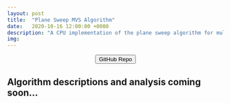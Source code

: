 ```yaml
---
layout: post
title:  "Plane Sweep MVS Algorithm"
date:   2020-10-16 12:00:00 +0000
description: "A CPU implementation of the plane sweep algorithm for multi-view stereo."
img:
---
```


<center><button onclick="https://github.com/nburgdorfer/plane_sweep" type="button">GitHub Repo</button></center>

## Algorithm descriptions and analysis coming soon...
